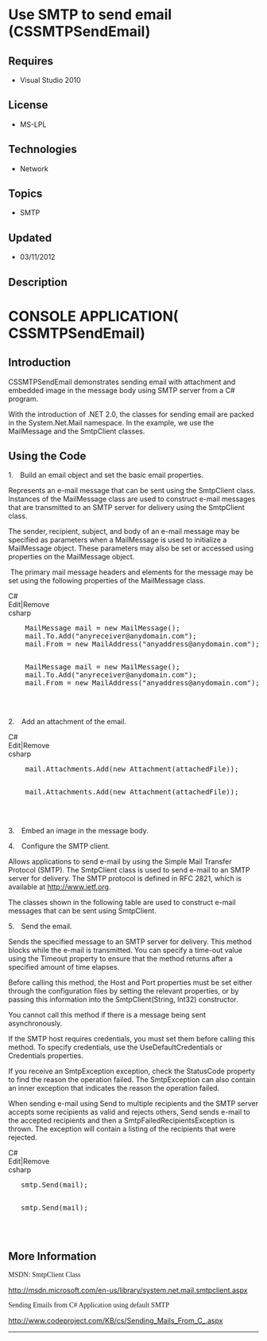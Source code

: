 # Use SMTP to send email (CSSMTPSendEmail)
## Requires
- Visual Studio 2010
## License
- MS-LPL
## Technologies
- Network
## Topics
- SMTP
## Updated
- 03/11/2012
## Description

<h1>CONSOLE APPLICATION( CSSMTPSendEmail)</h1>
<h2>Introduction</h2>
<p class="MsoNormal">CSSMTPSendEmail demonstrates sending email with attachment and embedded image in the message body using SMTP server from a C# program.</p>
<p class="MsoNormal">With the introduction of .NET 2.0, the classes for sending email are packed in the System.Net.Mail namespace. In the example, we use the MailMessage and the SmtpClient classes.</p>
<h2>Using the Code</h2>
<p class="MsoListParagraphCxSpFirst" style=""><span style=""><span style="">1.<span style="font:7.0pt &quot;Times New Roman&quot;">&nbsp;&nbsp;&nbsp;&nbsp;&nbsp;
</span></span></span>Build an email object and set the basic email properties.<span style="">
</span></p>
<p class="MsoListParagraphCxSpMiddle"><span class="GramE"><span style="">Represents an e-mail message that can be sent using the
<span class="SpellE">SmtpClient</span> class.</span></span> <span style="">Instances of the
<span class="SpellE">MailMessage</span> class are used to construct e-mail messages that are transmitted to an SMTP server for delivery using the
<span class="SpellE">SmtpClient</span> class. </span></p>
<p class="MsoListParagraphCxSpMiddle"><span style="">The sender, recipient, subject, and body of an e-mail message may be specified as parameters when a
<span class="SpellE">MailMessage</span> is used to initialize a <span class="SpellE">
MailMessage</span> object. These parameters may also be set or accessed using properties on the
<span class="SpellE">MailMessage</span> object. </span></p>
<p class="MsoListParagraphCxSpLast"><span style=""><span style="">&nbsp;</span>The primary mail message headers and elements for the message may be set using the following properties of the
<span class="SpellE">MailMessage</span> class. </span></p>
<div class="scriptcode">
<div class="pluginEditHolder" pluginCommand="mceScriptCode">
<div class="title"><span>C#</span></div>
<div class="pluginLinkHolder"><span class="pluginEditHolderLink">Edit</span>|<span class="pluginRemoveHolderLink">Remove</span>
</div>
<span class="hidden">csharp</span>
<pre class="hidden">
    MailMessage mail = new MailMessage();
    mail.To.Add(&quot;anyreceiver@anydomain.com&quot;);
    mail.From = new MailAddress(&quot;anyaddress@anydomain.com&quot;);

</pre>
<pre id="codePreview" class="csharp">
    MailMessage mail = new MailMessage();
    mail.To.Add(&quot;anyreceiver@anydomain.com&quot;);
    mail.From = new MailAddress(&quot;anyaddress@anydomain.com&quot;);

</pre>
</div>
</div>
<div class="endscriptcode">&nbsp;</div>
<p class="MsoListParagraph" style=""><span style=""><span style="">2.<span style="font:7.0pt &quot;Times New Roman&quot;">&nbsp;&nbsp;&nbsp;&nbsp;&nbsp;
</span></span></span>Add an attachment of the email.</p>
<div class="scriptcode">
<div class="pluginEditHolder" pluginCommand="mceScriptCode">
<div class="title"><span>C#</span></div>
<div class="pluginLinkHolder"><span class="pluginEditHolderLink">Edit</span>|<span class="pluginRemoveHolderLink">Remove</span>
</div>
<span class="hidden">csharp</span>
<pre class="hidden">
    mail.Attachments.Add(new Attachment(attachedFile));

</pre>
<pre id="codePreview" class="csharp">
    mail.Attachments.Add(new Attachment(attachedFile));

</pre>
</div>
</div>
<div class="endscriptcode">&nbsp;</div>
<p class="MsoListParagraph" style=""><span style=""><span style="">3.<span style="font:7.0pt &quot;Times New Roman&quot;">&nbsp;&nbsp;&nbsp;&nbsp;&nbsp;
</span></span></span>Embed an image in the message body.</p>
<p class="MsoListParagraphCxSpFirst" style=""><span style=""><span style="">4.<span style="font:7.0pt &quot;Times New Roman&quot;">&nbsp;&nbsp;&nbsp;&nbsp;&nbsp;
</span></span></span>Configure the SMTP client.</p>
<p class="MsoListParagraphCxSpMiddle"><span class="GramE">Allows applications to send e-mail by using the Simple Mail Transfer Protocol (SMTP).</span> The
<span class="SpellE">SmtpClient</span> class is used to send e-mail to an SMTP server for delivery. The SMTP protocol is defined in RFC 2821, which is available at
<a href="http://www.ietf.org/">http://www.ietf.org</a>. </p>
<p class="MsoListParagraphCxSpLast">The classes shown in the following table are used to construct e-mail messages that can be sent using
<span class="SpellE">SmtpClient</span>.</p>
<p class="MsoListParagraphCxSpFirst" style=""><span style=""><span style="">5.<span style="font:7.0pt &quot;Times New Roman&quot;">&nbsp;&nbsp;&nbsp;&nbsp;&nbsp;
</span></span></span>Send the email.</p>
<p class="MsoListParagraphCxSpMiddle"><span class="GramE">Sends the specified message to an SMTP server for delivery.</span> This method blocks while the e-mail is transmitted. You can specify a time-out value using the Timeout property to ensure that the
 method returns after a specified amount of time elapses. </p>
<p class="MsoListParagraphCxSpMiddle">Before calling this method, the Host and Port properties must be set either through the configuration files by setting the relevant properties, or by passing this information into the
<span class="SpellE"><span class="GramE">SmtpClient</span></span><span class="GramE">(</span>String, Int32) constructor.
</p>
<p class="MsoListParagraphCxSpMiddle">You cannot call this method if there is a message being sent asynchronously.
</p>
<p class="MsoListParagraphCxSpMiddle">If the SMTP host requires credentials, you must set them before calling this method. To specify credentials, use the
<span class="SpellE">UseDefaultCredentials</span> or Credentials properties. </p>
<p class="MsoListParagraphCxSpMiddle">If you receive <span class="GramE">an</span>
<span class="SpellE">SmtpException</span> exception, check the <span class="SpellE">
StatusCode</span> property to find the reason the operation failed. The <span class="SpellE">
SmtpException</span> can also contain an inner exception that indicates the reason the operation failed.
</p>
<p class="MsoListParagraphCxSpLast">When sending e-mail using Send to multiple recipients and the SMTP server accepts some recipients as valid and rejects others, Send sends e-mail to the accepted recipients and then a
<span class="SpellE">SmtpFailedRecipientsException</span> is thrown. The exception will contain a listing of the recipients that were rejected.</p>
<div class="scriptcode">
<div class="pluginEditHolder" pluginCommand="mceScriptCode">
<div class="title"><span>C#</span></div>
<div class="pluginLinkHolder"><span class="pluginEditHolderLink">Edit</span>|<span class="pluginRemoveHolderLink">Remove</span>
</div>
<span class="hidden">csharp</span>
<pre class="hidden">
   smtp.Send(mail);

</pre>
<pre id="codePreview" class="csharp">
   smtp.Send(mail);

</pre>
</div>
</div>
<div class="endscriptcode">&nbsp;</div>
<h2>More Information</h2>
<p class="MsoListParagraph" style="margin-bottom:0cm; margin-bottom:.0001pt; line-height:normal; text-autospace:none">
<span style="font-family:������"></span></p>
<p class="MsoNormal"><span style="font-family:������">MSDN: SmtpClient Class </span>
</p>
<p class="MsoNormal"><span style=""><a href="http://msdn.microsoft.com/en-us/library/system.net.mail.smtpclient.aspx">http://msdn.microsoft.com/en-us/library/system.net.mail.smtpclient.aspx</a>
</span></p>
<p class="MsoNormal"><span style="font-family:������">Sending Emails from C# Application using default SMTP
</span></p>
<p class="MsoNormal"><span style=""><a href="http://www.codeproject.com/KB/cs/Sending_Mails_From_C_.aspx">http://www.codeproject.com/KB/cs/Sending_Mails_From_C_.aspx</a>
</span></p>
<hr>
<div><a href="http://go.microsoft.com/?linkid=9759640" style="margin-top:3px"><img alt="" src="-onecodelogo">
</a></div>
